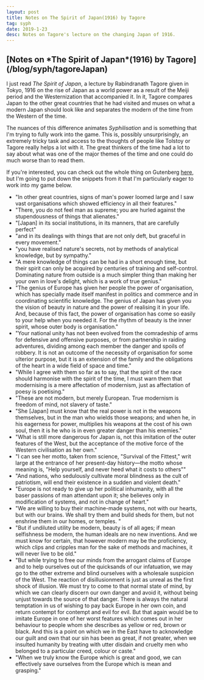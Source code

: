 ```yaml
---
layout: post
title: Notes on The Spirit of Japan(1916) by Tagore
tag: syph
date: 2019-1-23
desc: Notes on Tagore's lecture on the changing Japan of 1916.
---
```

<h2>[Notes on *The Spirit of Japan*(1916) by Tagore](/blog/syph/tagoreJapan)</h2>

I just read *The Spirit of Japan*, a lecture by Rabindranath Tagore given in Tokyo, 1916 on the rise of Japan as a world power as a result of the Meiji period and the Westernization that accompanied it. In it, Tagore compares Japan to the other great countries that he had visited and muses on what a modern Japan should look like and separates the modern of the time from the Western of the time.


The nuances of this difference animates *Syphilisation* and is something that I'm trying to fully work into the game. This is, possibly unsurprisingly, an extremely tricky task and access to the thoughts of people like Tolstoy or Tagore really helps a lot with it. The great thinkers of the time had a lot to say about what was one of the major themes of the time and one could do much worse than to read them.


If you're interested, you can check out the whole thing on Gutenberg [here](http://www.gutenberg.org/ebooks/33131), but I'm going to put down the snippets from it that I'm particularly eager to work into my game below.
- "In other great countries, signs of man's power loomed large and I saw vast organisations which showed efficiency in all their features."
- "There, you do not feel man as supreme; you are hurled against the stupendousness of things that alienates."
- "[Japan] in its social institutions, in its manners, that are carefully perfect"
- "and in its dealings with things that are not only deft, but graceful in every movement."
- "you have realised nature's secrets, not by methods of analytical knowledge, but by sympathy."
- "A mere knowledge of things can be had in a short enough time, but their spirit can only be acquired by centuries of training and self-control. Dominating nature from outside is a much simpler thing than making her your own in love's delight, which is a work of true genius."
- "The genius of Europe has given her people the power of organisation, which has specially made itself manifest in politics and commerce and in coordinating scientific knowledge. The genius of Japan has given you the vision of beauty in nature and the power of realising it in your life. And, because of this fact, the power of organisation has come so easily to your help when you needed it. For the rhythm of beauty is the inner spirit, whose outer body is organisation."
- "Your national unity has not been evolved from the comradeship of arms for defensive and offensive purposes, or from partnership in raiding adventures, dividing among each member the danger and spoils of robbery. It is not an outcome of the necessity of organisation for some ulterior purpose, but it is an extension of the family and the obligations of the heart in a wide field of space and time."
- "While I agree with them so far as to say, that the spirit of the race should harmonise with the spirit of the time, I must warn them that modernising is a mere affectation of modernism, just as affectation of poesy is poetising."
- "These are not modern, but merely European. True modernism is freedom of mind, not slavery of taste."
- "She [Japan] must know that the real power is not in the weapons themselves, but in the man who wields those weapons; and when he, in his eagerness for power, multiplies his weapons at the cost of his own soul, then it is he who is in even greater danger than his enemies."
- "What is still more dangerous for Japan is, not this imitation of the outer features of the West, but the acceptance of the motive force of the Western civilisation as her own."
- "I can see her motto, taken from science, "Survival of the Fittest," writ large at the entrance of her present-day history—the motto whose meaning is, "Help yourself, and never heed what it costs to others""
- "And nations, who sedulously cultivate moral blindness as the cult of patriotism, will end their existence in a sudden and violent death."
- "Europe is not ready to give up her political inhumanity, with all the baser passions of man attendant upon it; she believes only in modification of systems, and not in change of heart."
- "We are willing to buy their machine-made systems, not with our hearts, but with our brains. We shall try them and build sheds for them, but not enshrine them in our homes, or temples. "
- "But if undiluted utility be modern, beauty is of all ages; if mean selfishness be modern, the human ideals are no new inventions. And we must know for certain, that however modern may be the proficiency, which clips and cripples man for the sake of methods and machines, it will never live to be old."
- "But while trying to free our minds from the arrogant claims of Europe and to help ourselves out of the quicksands of our infatuation, we may go to the other extreme and blind ourselves with a wholesale suspicion of the West. The reaction of disillusionment is just as unreal as the first shock of illusion. We must try to come to that normal state of mind, by which we can clearly discern our own danger and avoid it, without being unjust towards the source of that danger. There is always the natural temptation in us of wishing to pay back Europe in her own coin, and return contempt for contempt and evil for evil. But that again would be to imitate Europe in one of her worst features which comes out in her behaviour to people whom she describes as yellow or red, brown or black. And this is a point on which we in the East have to acknowledge our guilt and own that our sin has been as great, if not greater, when we insulted humanity by treating with utter disdain and cruelty men who belonged to a particular creed, colour or caste."
- "When we truly know the Europe which is great and good, we can effectively save ourselves from the Europe which is mean and grasping."


